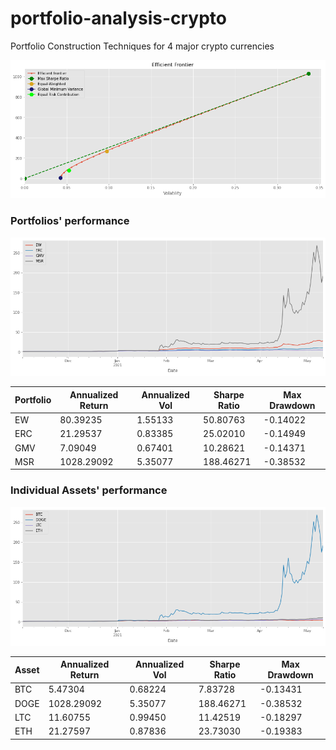 # portfolio-analysis-crypto
Portfolio Construction Techniques for 4 major crypto currencies

![image info](./ef.png)

### Portfolios' performance

![image info](./rets.png)


| Portfolio | Annualized Return | Annualized Vol | Sharpe Ratio | Max Drawdown |
|-----------|-------------------|----------------|--------------|--------------|
| EW        | 80.39235          | 1.55133        | 50.80763     | -0.14022     |
| ERC       | 21.29537          | 0.83385        | 25.02010     | -0.14949     |
| GMV       | 7.09049           | 0.67401        | 10.28621     | -0.14371     |
| MSR       | 1028.29092        | 5.35077        | 188.46271    | -0.38532     |

### Individual Assets' performance

![image info](./asstsrets.png)


| Asset | Annualized Return | Annualized Vol | Sharpe Ratio | Max Drawdown |
|-------|-------------------|----------------|--------------|--------------|
| BTC   | 5.47304           | 0.68224        | 7.83728      | -0.13431     |
| DOGE  | 1028.29092        | 5.35077        | 188.46271    | -0.38532     |
| LTC   | 11.60755          | 0.99450        | 11.42519     | -0.18297     |
| ETH   | 21.27597          | 0.87836        | 23.73030     | -0.19383     |
